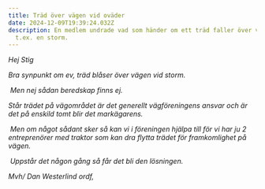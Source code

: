 ```yaml
---
title: Träd över vägen vid oväder
date: 2024-12-09T19:39:24.032Z
description: En medlem undrade vad som händer om ett träd faller över vägen vid
  t.ex. en storm.
---
```

<!--StartFragment-->

*Hej Stig*

*Bra synpunkt om ev, träd blåser över vägen vid storm.*

 *Men nej sådan beredskap finns ej.*

*Står trädet på vägområdet är det generellt vägföreningens ansvar och är det på enskild tomt blir det markägarens.*

 *Men om något sådant sker så kan vi i föreningen hjälpa till för vi har ju 2 entreprenörer med traktor som kan dra flytta trädet för framkomlighet på vägen.*

 *Uppstår det någon gång så får det bli den lösningen.*



*Mvh/ Dan Westerlind ordf,*



<!--EndFragment-->